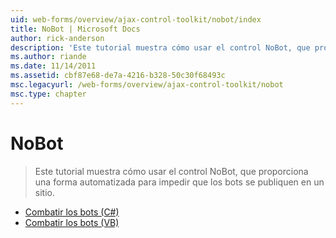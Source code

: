 ```yaml
---
uid: web-forms/overview/ajax-control-toolkit/nobot/index
title: NoBot | Microsoft Docs
author: rick-anderson
description: 'Este tutorial muestra cómo usar el control NoBot, que proporciona una forma automatizada para impedir que los bots se publiquen en un sitio.'
ms.author: riande
ms.date: 11/14/2011
ms.assetid: cbf87e68-de7a-4216-b328-50c30f68493c
msc.legacyurl: /web-forms/overview/ajax-control-toolkit/nobot
msc.type: chapter
---
```

<a name="nobot"></a>NoBot
====================
> Este tutorial muestra cómo usar el control NoBot, que proporciona una forma automatizada para impedir que los bots se publiquen en un sitio.


- [Combatir los bots (C#)](fighting-bots-cs.md)
- [Combatir los bots (VB)](fighting-bots-vb.md)
